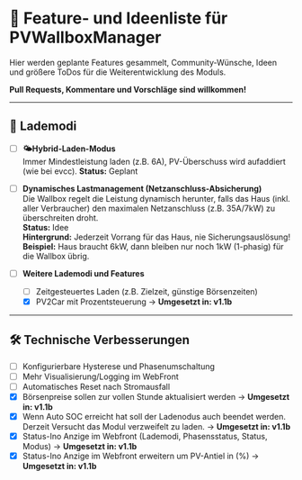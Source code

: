 # 🌟 Feature- und Ideenliste für PVWallboxManager

Hier werden geplante Features gesammelt, Community-Wünsche, Ideen und größere ToDos für die Weiterentwicklung des Moduls.
  
**Pull Requests, Kommentare und Vorschläge sind willkommen!**
  
---

## 🚗 Lademodi

- [ ] **🌤️Hybrid-Laden-Modus**  
      Immer Mindestleistung laden (z.B. 6A), PV-Überschuss wird aufaddiert (wie bei evcc).
      **Status:** Geplant

- [ ] **Dynamisches Lastmanagement (Netzanschluss-Absicherung)**  
      Die Wallbox regelt die Leistung dynamisch herunter, falls das Haus (inkl. aller Verbraucher) den maximalen Netzanschluss (z.B. 35A/7kW) zu überschreiten droht.  
      **Status:** Idee  
      **Hintergrund:** Jederzeit Vorrang für das Haus, nie Sicherungsauslösung!  
      **Beispiel:** Haus braucht 6kW, dann bleiben nur noch 1kW (1-phasig) für die Wallbox übrig.  

- [ ] **Weitere Lademodi und Features**
    - [ ] Zeitgesteuertes Laden (z.B. Zielzeit, günstige Börsenzeiten)
    - [x] PV2Car mit Prozentsteuerung -> **Umgesetzt in: v1.1b**

---

## 🛠️ Technische Verbesserungen

- [ ] Konfigurierbare Hysterese und Phasenumschaltung
- [ ] Mehr Visualisierung/Logging im WebFront
- [ ] Automatisches Reset nach Stromausfall
- [x] Börsenpreise sollen zur vollen Stunde aktualisiert werden -> **Umgesetzt in: v1.1b**
- [x] Wenn Auto SOC erreicht hat soll der Ladenodus auch beendet werden. Derzeit Versucht das Modul verzweifelt zu laden. -> **Umgesetzt in: v1.1b**
- [x] Status-Ino Anzige im Webfront (Lademodi, Phasensstatus, Status, Modus) -> **Umgesetzt in: v1.1b**
- [x] Status-Ino Anzige im Webfront erweitern um PV-Antiel in (%) -> **Umgesetzt in: v1.1b**